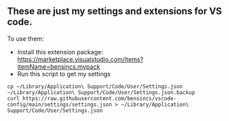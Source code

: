 ## These are just my settings and extensions for VS code.

To use them:

- Install this extension package: https://marketplace.visualstudio.com/items?itemName=bensincs.mypack
- Run this script to get my settings

```
cp ~/Library/Application\ Support/Code/User/Settings.json ~/Library/Application\ Support/Code/User/Settings.json.backup
curl https://raw.githubusercontent.com/bensincs/vscode-config/main/settings/settings.json > ~/Library/Application\ Support/Code/User/Settings.json
```
